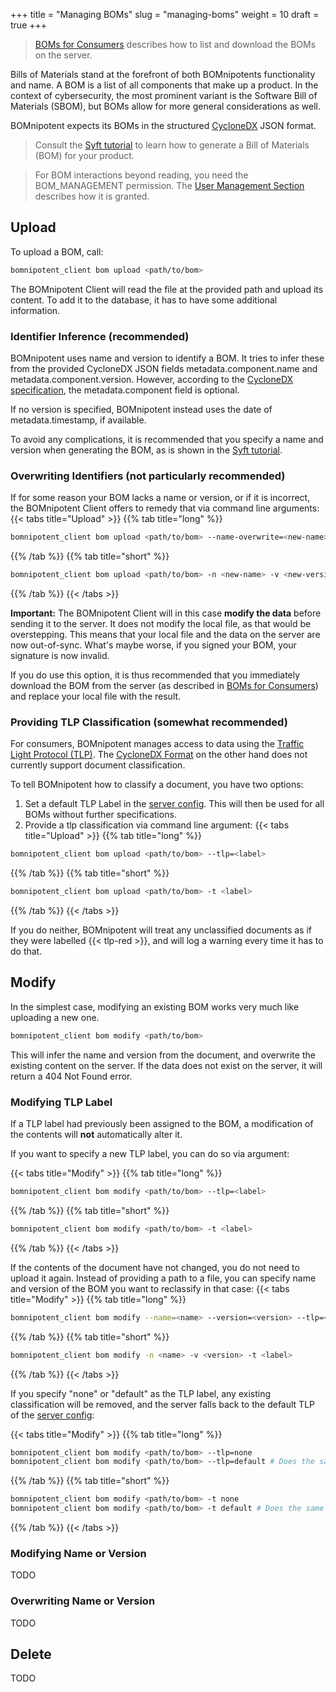 +++
title = "Managing BOMs"
slug = "managing-boms"
weight = 10
draft = true
+++


> [BOMs for Consumers](/client/consumer/boms/) describes how to list and download the BOMs on the server.

Bills of Materials stand at the forefront of both BOMnipotents functionality and name. A BOM is a list of all components that make up a product. In the context of cybersecurity, the most prominent variant is the Software Bill of Materials (SBOM), but BOMs allow for more general considerations as well.

BOMnipotent expects its BOMs in the structured [CycloneDX](https://cyclonedx.org/) JSON format.

> Consult the [Syft tutorial](/environment/syft) to learn how to generate a Bill of Materials (BOM) for your product.

> For BOM interactions beyond reading, you need the BOM_MANAGEMENT permission. The [User Management Section](/client/system-manager/user-management/) describes how it is granted.

## Upload

To upload a BOM, call:
```bash
bomnipotent_client bom upload <path/to/bom>
```

The BOMnipotent Client will read the file at the provided path and upload its content. To add it to the database, it has to have some additional information.

### Identifier Inference (recommended)

BOMnipotent uses name and version to identify a BOM. It tries to infer these from the provided CycloneDX JSON fields metadata.component.name and metadata.component.version. However, according to the [CycloneDX specification](https://cyclonedx.org/docs/1.6/json/#metadata_component), the metadata.component field is optional.

If no version is specified, BOMnipotent instead uses the date of metadata.timestamp, if available.

To avoid any complications, it is recommended that you specify a name and version when generating the BOM, as is shown in the [Syft tutorial](/environment/syft).

### Overwriting Identifiers (not particularly recommended)

If for some reason your BOM lacks a name or version, or if it is incorrect, the BOMnipotent Client offers to remedy that via command line arguments:
{{< tabs title="Upload" >}}
{{% tab title="long" %}}
```bash
bomnipotent_client bom upload <path/to/bom> --name-overwrite=<new-name> --version-overwrite=<new-version>
```
{{% /tab %}}
{{% tab title="short" %}}
```bash
bomnipotent_client bom upload <path/to/bom> -n <new-name> -v <new-version>
```
{{% /tab %}}
{{< /tabs >}}

**Important:** The BOMnipotent Client will in this case **modify the data** before sending it to the server. It does not modify the local file, as that would be overstepping. This means that your local file and the data on the server are now out-of-sync. What's maybe worse, if you signed your BOM, your signature is now invalid.

If you do use this option, it is thus recommended that you immediately download the BOM from the server (as described in [BOMs for Consumers](/client/consumer/boms/)) and replace your local file with the result.

### Providing TLP Classification (somewhat recommended)

For consumers, BOMnipotent manages access to data using the [Traffic Light Protocol (TLP)](https://www.first.org/tlp/). The
[CycloneDX Format](https://cyclonedx.org/) on the other hand does not currently support document classification.

To tell BOMnipotent how to classify a document, you have two options:
1. Set a default TLP Label in the [server config](/server/configuration/default-tlp/). This will then be used for all BOMs without further specifications.
2. Provide a tlp classification via command line argument:
{{< tabs title="Upload" >}}
{{% tab title="long" %}}
```bash
bomnipotent_client bom upload <path/to/bom> --tlp=<label>
```
{{% /tab %}}
{{% tab title="short" %}}
```bash
bomnipotent_client bom upload <path/to/bom> -t <label>
```
{{% /tab %}}
{{< /tabs >}}

If you do neither, BOMnipotent will treat any unclassified documents as if they were labelled {{< tlp-red >}}, and will log a warning every time it has to do that.

## Modify

In the simplest case, modifying an existing BOM works very much like uploading a new one.
```bash
bomnipotent_client bom modify <path/to/bom>
```

This will infer the name and version from the document, and overwrite the existing content on the server. If the data does not exist on the server, it will return a 404 Not Found error.

### Modifying TLP Label

If a TLP label had previously been assigned to the BOM, a modification of the contents will **not** automatically alter it.

If you want to specify a new TLP label, you can do so via argument:

{{< tabs title="Modify" >}}
{{% tab title="long" %}}
```bash
bomnipotent_client bom modify <path/to/bom> --tlp=<label>
```
{{% /tab %}}
{{% tab title="short" %}}
```bash
bomnipotent_client bom modify <path/to/bom> -t <label>
```
{{% /tab %}}
{{< /tabs >}}

If the contents of the document have not changed, you do not need to upload it again. Instead of providing a path to a file, you can specify name and version of the BOM you want to reclassify in that case:
{{< tabs title="Modify" >}}
{{% tab title="long" %}}
```bash
bomnipotent_client bom modify --name=<name> --version=<version> --tlp=<label>
```
{{% /tab %}}
{{% tab title="short" %}}
```bash
bomnipotent_client bom modify -n <name> -v <version> -t <label>
```
{{% /tab %}}
{{< /tabs >}}

If you specify "none" or "default" as the TLP label, any existing classification will be removed, and the server falls back to the default TLP of the [server config](/server/configuration/default-tlp/):

{{< tabs title="Modify" >}}
{{% tab title="long" %}}
```bash
bomnipotent_client bom modify <path/to/bom> --tlp=none
bomnipotent_client bom modify <path/to/bom> --tlp=default # Does the same
```
{{% /tab %}}
{{% tab title="short" %}}
```bash
bomnipotent_client bom modify <path/to/bom> -t none
bomnipotent_client bom modify <path/to/bom> -t default # Does the same
```
{{% /tab %}}
{{< /tabs >}}

### Modifying Name or Version

TODO

### Overwriting Name or Version

TODO

## Delete

TODO